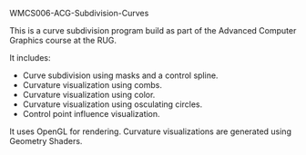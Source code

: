 WMCS006-ACG-Subdivision-Curves

This is a curve subdivision program build as part of the Advanced Computer Graphics course at the RUG.

It includes:
- Curve subdivision using masks and a control spline.
- Curvature visualization using combs.
- Curvature visualization using color.
- Curvature visualization using osculating circles.
- Control point influence visualization.

It uses OpenGL for rendering.
Curvature visualizations are generated using Geometry Shaders.
